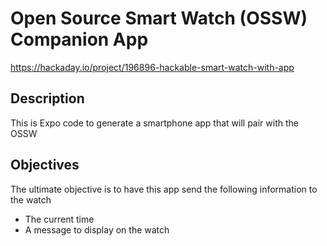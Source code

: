 # Open Source Smart Watch (OSSW) Companion App

https://hackaday.io/project/196896-hackable-smart-watch-with-app

## Description

This is Expo code to generate a smartphone app that will pair with the OSSW

## Objectives

The ultimate objective is to have this app send the following information to the watch
- The current time
- A message to display on the watch

